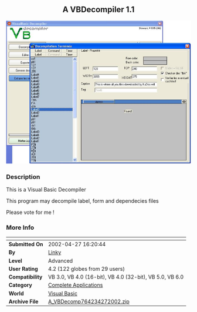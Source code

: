 ﻿<div align="center">

## A VBDecompiler 1\.1

<img src="PIC2002427614412365.JPG">
</div>

### Description

This is a Visual Basic Decompiler

This program may decompile label, form and dependecies files

Please vote for me !
 
### More Info
 


<span>             |<span>
---                |---
**Submitted On**   |2002-04-27 16:20:44
**By**             |[Linky](https://github.com/Planet-Source-Code/PSCIndex/blob/master/ByAuthor/linky.md)
**Level**          |Advanced
**User Rating**    |4.2 (122 globes from 29 users)
**Compatibility**  |VB 3\.0, VB 4\.0 \(16\-bit\), VB 4\.0 \(32\-bit\), VB 5\.0, VB 6\.0
**Category**       |[Complete Applications](https://github.com/Planet-Source-Code/PSCIndex/blob/master/ByCategory/complete-applications__1-27.md)
**World**          |[Visual Basic](https://github.com/Planet-Source-Code/PSCIndex/blob/master/ByWorld/visual-basic.md)
**Archive File**   |[A\_VBDecomp764234272002\.zip](https://github.com/Planet-Source-Code/linky-a-vbdecompiler-1-1__1-34159/archive/master.zip)








